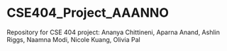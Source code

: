 # CSE404_Project_AAANNO
Repository for CSE 404 project: Ananya Chittineni, Aparna Anand, Ashlin Riggs, Naamna Modi, Nicole Kuang, Olivia Pal
